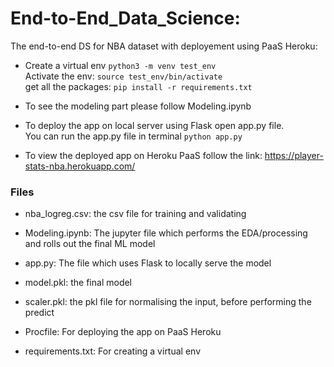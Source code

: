 # End-to-End_Data_Science:

The end-to-end DS for NBA dataset with deployement using PaaS Heroku:   

- Create a virtual env `python3 -m venv test_env`  
  Activate the env: `source test_env/bin/activate`  
  get all the packages: `pip install -r requirements.txt`

- To see the modeling part please follow Modeling.ipynb  

- To deploy the app on local server using Flask open app.py file.  
  You can run the app.py file in terminal `python app.py`  

- To view the deployed app on Heroku PaaS follow the link: https://player-stats-nba.herokuapp.com/

### Files

- nba_logreg.csv: the csv file for training and validating

- Modeling.ipynb: The jupyter file which performs the EDA/processing and rolls out the final ML model

- app.py: The file which uses Flask to locally serve the model 

- model.pkl: the final model

- scaler.pkl: the pkl file for normalising the input, before performing the predict

- Procfile: For deploying the app on PaaS Heroku

- requirements.txt: For creating a virtual env 
